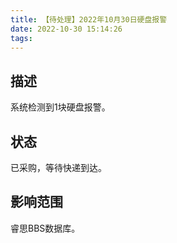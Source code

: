 ```yaml
---
title: 【待处理】2022年10月30日硬盘报警
date: 2022-10-30 15:14:26
tags:
---
```


## 描述

系统检测到1块硬盘报警。

## 状态

已采购，等待快递到达。

## 影响范围

睿思BBS数据库。